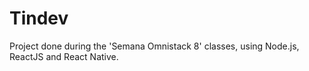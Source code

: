 # Tindev
Project done during the 'Semana Omnistack 8' classes, using Node.js, ReactJS and React Native.
